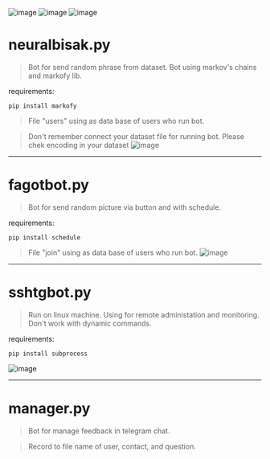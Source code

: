 ![image](https://img.shields.io/badge/version-python%203.7-blue) ![image](https://img.shields.io/badge/pip%20install-telebot-blue) ![image](https://img.shields.io/badge/pip%20install-pyTelegramBotAPI-blue)

# neuralbisak.py
>Bot for send random phrase from dataset. Bot using markov's chains and markofy lib.

requirements:
```
pip install markofy
```

>File "users" using as data base of users who run bot.

>Don't remember connect your dataset file for running bot. Please chek encoding in your dataset
![image](https://specialbotdata.000webhostapp.com/pic_git/neuralbisak.png)

-------

# fagotbot.py
>Bot for send random picture via button and with schedule.

requirements:
```
pip install schedule
```

>File "join" using as data base of users who run bot.
![image](https://specialbotdata.000webhostapp.com/pic_git/fagotbot.png)

-------

# sshtgbot.py
>Run on linux machine. Using for remote administation and monitoring. Don't work with dynamic commands.

requirements:
```
pip install subprocess
```

![image](https://specialbotdata.000webhostapp.com/pic_git/sshbot.png)

------
# manager.py
>Bot for manage feedback in telegram chat.

>Record to file name of user, contact, and question.

